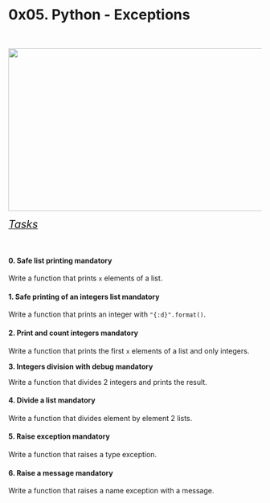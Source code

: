 <h1 class="gap">0x05. Python - Exceptions</h1>
<p>&nbsp;</p>
<p class="sm-gap"><span style="font-size: 1.5em;"><img src="https://i1.wp.com/tutorial.eyehunts.com/wp-content/uploads/2018/10/Python-try-except-Finally-Else-Print-Error-Examples-ne.png?fit=1308%2C834&amp;ssl=1" alt="" width="508" height="324" /></span></p>
<p class="sm-gap"><span style="text-decoration: underline;"><em><span style="font-size: 1.5em;">Tasks</span></em></span></p>
<p class="sm-gap">&nbsp;</p>
<div data-role="task1154" data-position="1">
<div id="task-1154" class=" clearfix gap">
<h4 class="task">0. Safe list printing&nbsp;mandatory</h4>
<p>Write a function that prints&nbsp;<code>x</code>&nbsp;elements of a list.</p>
</div>
</div>
<div data-role="task1155" data-position="2">
<div id="task-1155" class=" clearfix gap">
<h4 class="task">1. Safe printing of an integers list&nbsp;mandatory</h4>
<p>Write a function that prints an integer with&nbsp;<code>"{:d}".format()</code>.</p>
</div>
</div>
<div data-role="task1156" data-position="3">
<div id="task-1156" class=" clearfix gap">
<h4 class="task">2. Print and count integers&nbsp;<span style="font-size: 1em;">mandatory</span></h4>
<p>Write a function that prints the first&nbsp;<code>x</code>&nbsp;elements of a list and only integers.</p>
<p><strong><span style="font-size: 1em;">3. Integers division with debug&nbsp;</span><span style="font-size: 1em;">mandatory</span></strong></p>
</div>
</div>
<div data-role="task1157" data-position="4">
<div id="task-1157" class=" clearfix gap">
<p>Write a function that divides 2 integers and prints the result.</p>
</div>
</div>
<div data-role="task1158" data-position="5">
<div id="task-1158" class=" clearfix gap">
<h4 class="task">4. Divide a list&nbsp;mandatory</h4>
<p>Write a function that divides element by element 2 lists.</p>
</div>
</div>
<div data-role="task1159" data-position="6">
<div id="task-1159" class=" clearfix gap">
<h4 class="task">5. Raise exception&nbsp;mandatory</h4>
<p>Write a function that raises a type exception.</p>
</div>
</div>
<div data-role="task1160" data-position="7">
<div id="task-1160" class=" clearfix gap">
<h4 class="task">6. Raise a message&nbsp;<span class="alert alert-warning mandatory-optional">mandatory</span></h4>
<p>Write a function that raises a name exception with a message.</p>
</div>
</div>
